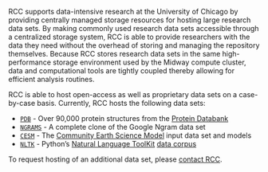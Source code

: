 RCC supports data-intensive research at the University of Chicago by providing centrally managed storage resources for hosting large research data sets. By making commonly used research data sets accessible through a centralized storage system, RCC is able to provide researchers with the data they need without the overhead of storing and managing the repository themselves. Because RCC stores research data sets in the same high-performance storage environment used by the Midway compute cluster, data and computational tools are tightly coupled thereby allowing for efficient analysis routines.

RCC is able to host open-access as well as proprietary data sets on a case-by-case basis. Currently, RCC hosts the following data sets:

* [`PDB`](pdb.md) - Over 90,000 protein structures from the [Protein Databank](http://en.wikipedia.org/wiki/Protein_Data_Bank)
* [`NGRAMS`](ngrams.md) - A complete clone of the Google Ngram data set
* [`CESM`](cesm.md) - The [Community Earth Science Model](http://www2.cesm.ucar.edu/) input data set and models
* [`NLTK`](nltk.md) - Python’s [Natural Language ToolKit](http://www.nltk.org) [data corpus](http://www.nltk.org/data.html)

To request hosting of an additional data set, please [contact RCC](http://rcc.uchicago.edu/contact/).
